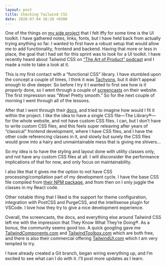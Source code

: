 ```yaml
---
layout: post
title: Checking Tailwind CSS
date: 2020-07-04 16:28 +0300
---
```


One of the things on [my side project][0] that I felt iffy for some time is the UI toolkit. I have gathered notes, links, fonts, but I have held back from actually trying anything so far. I wanted to first have a robust setup that would allow me to add functionality, frontend and backend. Having that more or less in place, the goal that I had set for this sprint was to look for a UI toolkit. I have recently heard about Tailwind CSS on [“The Art of Product” podcast][1] and I made a note to take a look at it.

[0]: https://github.com/gurdiga/repetitor.tsx
[1]: https://artofproductpodcast.com/

This is my first contact with a “functional CSS” library. I have stumbled upon the concept a couple of times, I think it was [Tachyons][2a], but it didn’t appeal enough to dive deeper. So before I try it I wanted to first see how is it _properly_ done, so I went through a couple of [screencasts][2] on their website. The first impression was “Wow! Pretty smooth.” So for the next couple of morning I went through all of the lessons.

[2a]: https://tachyons.io/
[2]: https://tailwindcss.com/screencasts/

After that I went through their [docs][3], and tried to imagine how would I fit it within the project. I like the idea to have a single CSS file—The Library®—for the whole website, and not have custom CSS files. I can, but I don’t have to write custom CSS files, and this feels super releaving after years of “classical” frontend development, where I have CSS files, and I have the other code referencing classes in it, and slowly but surely the CSS files would grow into a hairy and unmaintainable mess that is giving me shivers…

[3]: https://tailwindcss.com/docs/

So my idea is to have the styling and layout done with utility classes only, and not have any custom CSS files at all. I will disconsider the performance implications of that for now, and only focus on maintainability.

I also like that it gives me the option to not have CSS processing/compilation part of my development cycle. I have the base CSS file compiled from [their NPM package][4], and from then on I only juggle the classes in my React code.

[4]: https://www.npmjs.com/package/tailwindcss

Other notable thing that I liked is the support for theme configuration, integration with PostCSS and PurgeCSS, and the intellisense plugin for VSCode. I love how they try to give a nice development experience.

Overall, the screencasts, the docs, and everything else around Tailwind CSS left me with the impression that They Know What They’re Doing®. As a bonus, the community seems good too. A quick googling gave me [TailwindComponents.com][5] and [TailwindToolbox.com][6] which are both free, and there is also their commercial offering [TailwindUI.com][7] which I am very tempted to try.

[5]: https://tailwindcomponents.com/
[6]: https://www.tailwindtoolbox.com/
[7]: https://tailwindui.com/

I have already created a Git branch, began wiring everything up, and I’m excited to see what can I do with it. I’ll post more updates as I learn.
